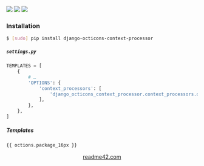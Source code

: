<!--
https://readme42.com
-->


[![](https://img.shields.io/pypi/v/django-octicons-context-processor.svg?maxAge=3600)](https://pypi.org/project/django-octicons-context-processor/)
[![](https://img.shields.io/badge/License-Unlicense-blue.svg?longCache=True)](https://unlicense.org/)
[![](https://github.com/andrewp-as-is/django-octicons-context-processor.py/workflows/tests42/badge.svg)](https://github.com/andrewp-as-is/django-octicons-context-processor.py/actions)

### Installation
```bash
$ [sudo] pip install django-octicons-context-processor
```

##### `settings.py`
```python
TEMPLATES = [
    {
        # …
        'OPTIONS': {
            'context_processors': [
                'django_octicons_context_processor.context_processors.octicons',
            ],
        },
    },
]
```

##### Templates
```html
{{ octions.package_16px }}
```

<p align="center">
    <a href="https://readme42.com/">readme42.com</a>
</p>
